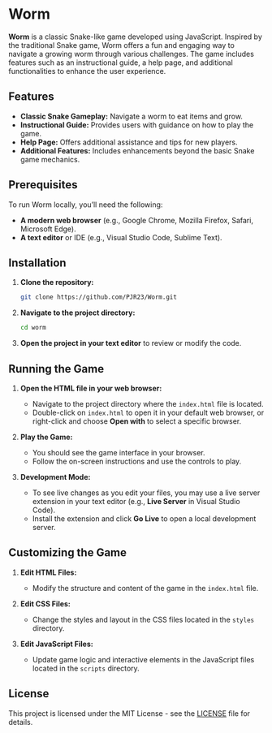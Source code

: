 # Worm

**Worm** is a classic Snake-like game developed using JavaScript. Inspired by the traditional Snake game, Worm offers a fun and engaging way to navigate a growing worm through various challenges. The game includes features such as an instructional guide, a help page, and additional functionalities to enhance the user experience.

## Features

- **Classic Snake Gameplay:** Navigate a worm to eat items and grow.
- **Instructional Guide:** Provides users with guidance on how to play the game.
- **Help Page:** Offers additional assistance and tips for new players.
- **Additional Features:** Includes enhancements beyond the basic Snake game mechanics.

## Prerequisites

To run Worm locally, you’ll need the following:

- **A modern web browser** (e.g., Google Chrome, Mozilla Firefox, Safari, Microsoft Edge).
- **A text editor** or IDE (e.g., Visual Studio Code, Sublime Text).

## Installation

1. **Clone the repository:**

    ```bash
    git clone https://github.com/PJR23/Worm.git
    ```

2. **Navigate to the project directory:**

    ```bash
    cd worm
    ```

3. **Open the project in your text editor** to review or modify the code.

## Running the Game

1. **Open the HTML file in your web browser:**

    - Navigate to the project directory where the `index.html` file is located.
    - Double-click on `index.html` to open it in your default web browser, or right-click and choose **Open with** to select a specific browser.

2. **Play the Game:**

    - You should see the game interface in your browser.
    - Follow the on-screen instructions and use the controls to play.

3. **Development Mode:**

    - To see live changes as you edit your files, you may use a live server extension in your text editor (e.g., **Live Server** in Visual Studio Code).
    - Install the extension and click **Go Live** to open a local development server.

## Customizing the Game

1. **Edit HTML Files:**

    - Modify the structure and content of the game in the `index.html` file.

2. **Edit CSS Files:**

    - Change the styles and layout in the CSS files located in the `styles` directory.

3. **Edit JavaScript Files:**

    - Update game logic and interactive elements in the JavaScript files located in the `scripts` directory.

## License

This project is licensed under the MIT License - see the [LICENSE](LICENSE) file for details.
